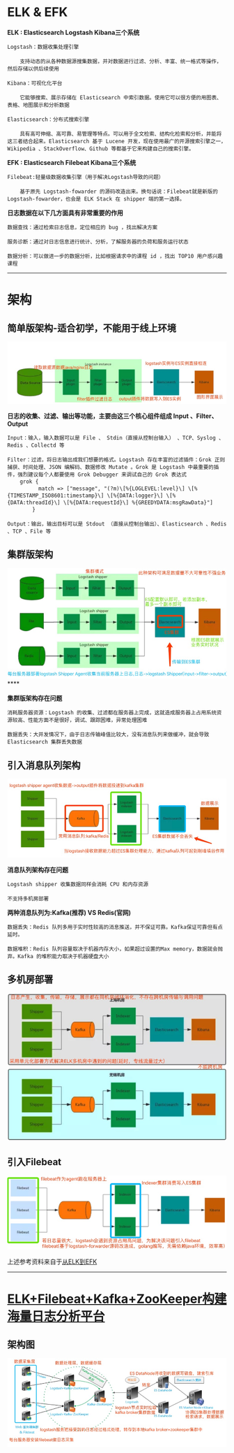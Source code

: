 # ELK & EFK

**ELK : Elasticsearch Logstash Kibana三个系统**

    Logstash：数据收集处理引擎
    
        支持动态的从各种数据源搜集数据，并对数据进行过滤、分析、丰富、统一格式等操作，然后存储以供后续使用
        
    Kibana：可视化化平台
        
        它能够搜索、展示存储在 Elasticsearch 中索引数据。使用它可以很方便的用图表、表格、地图展示和分析数据
        
    Elasticsearch：分布式搜索引擎
    
        具有高可伸缩、高可靠、易管理等特点。可以用于全文检索、结构化检索和分析，并能将这三者结合起来。Elasticsearch 基于 Lucene 开发，现在使用最广的开源搜索引擎之一，Wikipedia 、StackOverflow、Github 等都基于它来构建自己的搜索引擎。

**EFK : Elasticsearch Filebeat Kibana三个系统**

    Filebeat:轻量级数据收集引擎（用于解决Logstash导致的问题）
    
        基于原先 Logstash-fowarder 的源码改造出来。换句话说：Filebeat就是新版的 Logstash-fowarder，也会是 ELK Stack 在 shipper 端的第一选择。

**日志数据在以下几方面具有非常重要的作用**

    数据查找：通过检索日志信息，定位相应的 bug ，找出解决方案
    
    服务诊断：通过对日志信息进行统计、分析，了解服务器的负荷和服务运行状态
    
    数据分析：可以做进一步的数据分析，比如根据请求中的课程 id ，找出 TOP10 用户感兴趣课程

------------------------------------    

# 架构

## 简单版架构-适合初学，不能用于线上环境

![](resources/images/1.jpg)

**日志的收集、过滤、输出等功能，主要由这三个核心组件组成 Input 、Filter、Output**

    Input：输入，输入数据可以是 File 、 Stdin（直接从控制台输入） 、TCP、Syslog 、Redis 、Collectd 等
    
    Filter：过滤，将日志输出成我们想要的格式。Logstash 存在丰富的过滤插件：Grok 正则捕获、时间处理、JSON 编解码、数据修改 Mutate 。Grok 是 Logstash 中最重要的插件，强烈建议每个人都要使用 Grok Debugger 来调试自己的 Grok 表达式
        grok {
              match => ["message", "(?m)\[%{LOGLEVEL:level}\] \[%{TIMESTAMP_ISO8601:timestamp}\] \[%{DATA:logger}\] \[%{DATA:threadId}\] \[%{DATA:requestId}\] %{GREEDYDATA:msgRawData}"]
            }
    
    Output：输出，输出目标可以是 Stdout （直接从控制台输出）、Elasticsearch 、Redis 、TCP 、File 等
    
## 集群版架构

![](resources/images/2.jpg)****

**集群版架构存在问题**

    消耗服务器资源：Logstash 的收集、过滤都在服务器上完成，这就造成服务器上占用系统资源较高、性能方面不是很好，调试、跟踪困难，异常处理困难
    
    数据丢失：大并发情况下，由于日志传输峰值比较大，没有消息队列来做缓冲，就会导致 Elasticsearch 集群丢失数据
    
 ## 引入消息队列架构
 
![](resources/images/3.jpg) 

**消息队列架构存在问题**

    Logstash shipper 收集数据同样会消耗 CPU 和内存资源
    
    不支持多机房部署

**两种消息队列为:Kafka(推荐) VS Redis(官网)**
    
    数据丢失：Redis 队列多用于实时性较高的消息推送，并不保证可靠。Kafka保证可靠但有点延时。
    
    数据堆积：Redis 队列容量取决于机器内存大小，如果超过设置的Max memory，数据就会抛弃。Kafka 的堆积能力取决于机器硬盘大小
    
## 多机房部署

![](resources/images/4.jpg) 

## 引入Filebeat

![](resources/images/9.jpg) 

上述参考资料来自于[从ELK到EFK](https://mp.weixin.qq.com/s?__biz=MzI1MTE2NTE1Ng==&mid=2649517123&idx=1&sn=5223976052c67e343a5f4e3dcfc7d636&chksm=f1efecc8c69865de5d67560bb8aed4eaf0afbbc9fb93d3cfacaf14490f45aef5690e00adb952#rd)

------------------------------------ 

# [ELK+Filebeat+Kafka+ZooKeeper构建海量日志分析平台](https://blog.51cto.com/tchuairen/1861167)

## 架构图

![](resources/images/10.jpg) 


